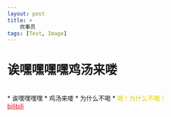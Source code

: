 ```yaml
---
layout: post
title: >
    炊事员
tags: [Test, Image]
---
```

# 诶嘿嘿嘿嘿鸡汤来喽
<br>
* 诶嘿嘿嘿嘿
* 鸡汤来喽
* 为什么不喝
* <font color = "#ddd000">喝！为什么不喝！
<br>
<a style = 'color:red' href = 'https://www.bilibili.com/video/BV1L34y117pq?spm_id_from=333.337.search-card.all.click&vd_source=4fbf1fb1c283df095e78a8186d103515'> bilibili </a>


